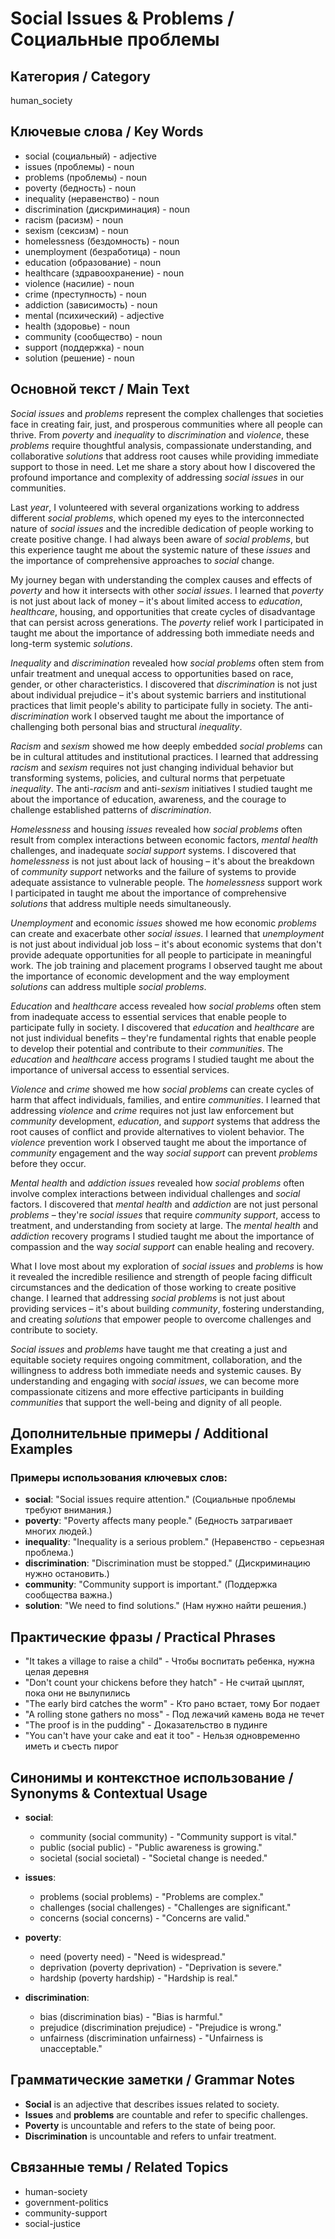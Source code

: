 # Social Issues & Problems / Социальные проблемы

## Категория / Category
human_society

## Ключевые слова / Key Words
- social (социальный) - adjective
- issues (проблемы) - noun
- problems (проблемы) - noun
- poverty (бедность) - noun
- inequality (неравенство) - noun
- discrimination (дискриминация) - noun
- racism (расизм) - noun
- sexism (сексизм) - noun
- homelessness (бездомность) - noun
- unemployment (безработица) - noun
- education (образование) - noun
- healthcare (здравоохранение) - noun
- violence (насилие) - noun
- crime (преступность) - noun
- addiction (зависимость) - noun
- mental (психический) - adjective
- health (здоровье) - noun
- community (сообщество) - noun
- support (поддержка) - noun
- solution (решение) - noun

## Основной текст / Main Text

*Social* *issues* and *problems* represent the complex challenges that societies face in creating fair, just, and prosperous communities where all people can thrive. From *poverty* and *inequality* to *discrimination* and *violence*, these *problems* require thoughtful analysis, compassionate understanding, and collaborative *solutions* that address root causes while providing immediate support to those in need. Let me share a story about how I discovered the profound importance and complexity of addressing *social* *issues* in our communities.

Last *year*, I volunteered with several organizations working to address different *social* *problems*, which opened my eyes to the interconnected nature of *social* *issues* and the incredible dedication of people working to create positive change. I had always been aware of *social* *problems*, but this experience taught me about the systemic nature of these *issues* and the importance of comprehensive approaches to *social* change.

My journey began with understanding the complex causes and effects of *poverty* and how it intersects with other *social* *issues*. I learned that *poverty* is not just about lack of money – it's about limited access to *education*, *healthcare*, housing, and opportunities that create cycles of disadvantage that can persist across generations. The *poverty* relief work I participated in taught me about the importance of addressing both immediate needs and long-term systemic *solutions*.

*Inequality* and *discrimination* revealed how *social* *problems* often stem from unfair treatment and unequal access to opportunities based on race, gender, or other characteristics. I discovered that *discrimination* is not just about individual prejudice – it's about systemic barriers and institutional practices that limit people's ability to participate fully in society. The anti-*discrimination* work I observed taught me about the importance of challenging both personal bias and structural *inequality*.

*Racism* and *sexism* showed me how deeply embedded *social* *problems* can be in cultural attitudes and institutional practices. I learned that addressing *racism* and *sexism* requires not just changing individual behavior but transforming systems, policies, and cultural norms that perpetuate *inequality*. The anti-*racism* and anti-*sexism* initiatives I studied taught me about the importance of education, awareness, and the courage to challenge established patterns of *discrimination*.

*Homelessness* and housing *issues* revealed how *social* *problems* often result from complex interactions between economic factors, *mental* *health* challenges, and inadequate *social* *support* systems. I discovered that *homelessness* is not just about lack of housing – it's about the breakdown of *community* *support* networks and the failure of systems to provide adequate assistance to vulnerable people. The *homelessness* support work I participated in taught me about the importance of comprehensive *solutions* that address multiple needs simultaneously.

*Unemployment* and economic *issues* showed me how economic *problems* can create and exacerbate other *social* *issues*. I learned that *unemployment* is not just about individual job loss – it's about economic systems that don't provide adequate opportunities for all people to participate in meaningful work. The job training and placement programs I observed taught me about the importance of economic development and the way employment *solutions* can address multiple *social* *problems*.

*Education* and *healthcare* access revealed how *social* *problems* often stem from inadequate access to essential services that enable people to participate fully in society. I discovered that *education* and *healthcare* are not just individual benefits – they're fundamental rights that enable people to develop their potential and contribute to their *communities*. The *education* and *healthcare* access programs I studied taught me about the importance of universal access to essential services.

*Violence* and *crime* showed me how *social* *problems* can create cycles of harm that affect individuals, families, and entire *communities*. I learned that addressing *violence* and *crime* requires not just law enforcement but *community* development, *education*, and *support* systems that address the root causes of conflict and provide alternatives to violent behavior. The *violence* prevention work I observed taught me about the importance of *community* engagement and the way *social* *support* can prevent *problems* before they occur.

*Mental* *health* and *addiction* *issues* revealed how *social* *problems* often involve complex interactions between individual challenges and *social* factors. I discovered that *mental* *health* and *addiction* are not just personal *problems* – they're *social* *issues* that require *community* *support*, access to treatment, and understanding from society at large. The *mental* *health* and *addiction* recovery programs I studied taught me about the importance of compassion and the way *social* *support* can enable healing and recovery.

What I love most about my exploration of *social* *issues* and *problems* is how it revealed the incredible resilience and strength of people facing difficult circumstances and the dedication of those working to create positive change. I learned that addressing *social* *problems* is not just about providing services – it's about building *community*, fostering understanding, and creating *solutions* that empower people to overcome challenges and contribute to society.

*Social* *issues* and *problems* have taught me that creating a just and equitable society requires ongoing commitment, collaboration, and the willingness to address both immediate needs and systemic causes. By understanding and engaging with *social* *issues*, we can become more compassionate citizens and more effective participants in building *communities* that support the well-being and dignity of all people.

## Дополнительные примеры / Additional Examples

### Примеры использования ключевых слов:
- **social**: "Social issues require attention." (Социальные проблемы требуют внимания.)
- **poverty**: "Poverty affects many people." (Бедность затрагивает многих людей.)
- **inequality**: "Inequality is a serious problem." (Неравенство - серьезная проблема.)
- **discrimination**: "Discrimination must be stopped." (Дискриминацию нужно остановить.)
- **community**: "Community support is important." (Поддержка сообщества важна.)
- **solution**: "We need to find solutions." (Нам нужно найти решения.)

## Практические фразы / Practical Phrases

- "It takes a village to raise a child" - Чтобы воспитать ребенка, нужна целая деревня
- "Don't count your chickens before they hatch" - Не считай цыплят, пока они не вылупились
- "The early bird catches the worm" - Кто рано встает, тому Бог подает
- "A rolling stone gathers no moss" - Под лежачий камень вода не течет
- "The proof is in the pudding" - Доказательство в пудинге
- "You can't have your cake and eat it too" - Нельзя одновременно иметь и съесть пирог

## Синонимы и контекстное использование / Synonyms & Contextual Usage

- **social**: 
  - community (social community) - "Community support is vital."
  - public (social public) - "Public awareness is growing."
  - societal (social societal) - "Societal change is needed."

- **issues**: 
  - problems (social problems) - "Problems are complex."
  - challenges (social challenges) - "Challenges are significant."
  - concerns (social concerns) - "Concerns are valid."

- **poverty**: 
  - need (poverty need) - "Need is widespread."
  - deprivation (poverty deprivation) - "Deprivation is severe."
  - hardship (poverty hardship) - "Hardship is real."

- **discrimination**: 
  - bias (discrimination bias) - "Bias is harmful."
  - prejudice (discrimination prejudice) - "Prejudice is wrong."
  - unfairness (discrimination unfairness) - "Unfairness is unacceptable."

## Грамматические заметки / Grammar Notes

- **Social** is an adjective that describes issues related to society.
- **Issues** and **problems** are countable and refer to specific challenges.
- **Poverty** is uncountable and refers to the state of being poor.
- **Discrimination** is uncountable and refers to unfair treatment.

## Связанные темы / Related Topics

- human-society
- government-politics
- community-support
- social-justice



